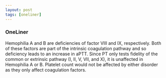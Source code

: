 ```yaml
---
layout: post
tags: [oneliner]
---
```



### OneLiner

Hemophilia A and B are deficiencies of factor VIII and IX, respectively. Both of these factors are part of the intrinsic coagulation pathway and so deficiency leads to an increase in aPTT. Since PT only tests fidelity of the common or extrinsic pathway (I, II, V, VII, and X), it is unaffected in Hemophilia A or B. Platelet count would not be affected by either disorder as they only affect coagulation factors.
